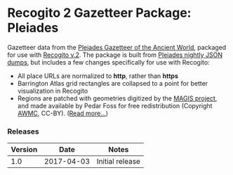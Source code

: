 # Recogito 2 Gazetteer Package: Pleiades

Gazetteer data from the [Pleiades Gazetteer of the Ancient World](http://pleiades.stoa.org),
packaged for use with [Recogito v.2](http://github.com/pelagios/recogito2). The package is
built from [Pleiades nightly JSON dumps](https://pleiades.stoa.org/downloads), but includes a few
changes specifically for use with Recogito:

- All place URLs are normalized to __http__, rather than __https__
- Barrington Atlas grid rectangles are collapsed to a point for better visualization in Recogito
- Regions are patched with geometries digitized by the [MAGIS project](http://cgma.depauw.edu/MAGIS/), and
  made available by Pedar Foss for free redistribution (Copyright [AWMC](http://awmc.unc.edu), CC-BY).
  ([Read more...](https://github.com/pelagios/gazetteer-data/tree/master/magis-pleiades-regions))

### Releases

| Version | Date       | Notes           |
|---------|------------|-----------------|
|1.0      | 2017-04-03 | Initial release |
